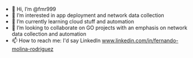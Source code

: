 - 👋 Hi, I’m @fmr999
- 👀 I’m interested in app deployment and network data collection
- 🌱 I’m currently learning cloud stuff and automation
- 💞️ I’m looking to collaborate on GO projects with an emphasis on network data collection and automation
- 📫 How to reach me: I'd say LinkedIn www.linkedin.com/in/fernando-molina-rodriguez

<!---
fmr999/fmr999 is a ✨ special ✨ repository because its `README.md` (this file) appears on your GitHub profile.
You can click the Preview link to take a look at your changes.
--->
